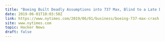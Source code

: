 ```yaml
---
title: "Boeing Built Deadly Assumptions into 737 Max, Blind to a Late Design Change"
date: 2019-06-01T18:03:58Z
link: https://www.nytimes.com/2019/06/01/business/boeing-737-max-crash.html?utm_medium=RSS&utm_source=hune
site: www.nytimes.com
topic: Hacker News
draft: false
---
```

